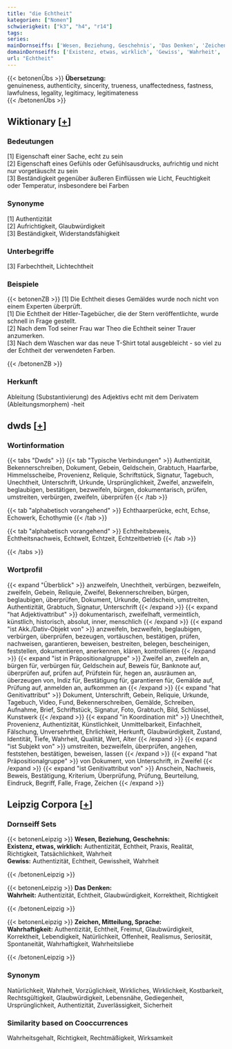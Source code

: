 ```yaml
---
title: "die Echtheit"
kategorien: ["Nomen"]
schwierigkeit: ["k3", "h4", "r14"]
tags:
series:
mainDornseiffs: ['Wesen, Beziehung, Geschehnis', 'Das Denken', 'Zeichen, Mitteilung, Sprache']
domainDornseiffs: ['Existenz, etwas, wirklich', 'Gewiss', 'Wahrheit', 'Wahrhaftigkeit']
url: "Echtheit"
---
```


{{< betonenÜbs >}}
**Übersetzung:**  
genuineness, authenticity, sincerity, trueness, unaffectedness, fastness, lawfulness, legality, legitimacy, legitimateness  
{{< /betonenÜbs >}}

## Wiktionary [[+](https://de.wiktionary.org/wiki/Echtheit)]

### Bedeutungen
[1] Eigenschaft einer Sache, echt zu sein  
[2] Eigenschaft eines Gefühls oder Gefühlsausdrucks, aufrichtig und nicht nur vorgetäuscht zu sein  
[3] Beständigkeit gegenüber äußeren Einflüssen wie Licht, Feuchtigkeit oder Temperatur, insbesondere bei Farben  

### Synonyme
[1] Authentizität  
[2] Aufrichtigkeit, Glaubwürdigkeit  
[3] Beständigkeit, Widerstandsfähigkeit  

### Unterbegriffe
[3] Farbechtheit, Lichtechtheit  

### Beispiele
{{< betonenZB >}}
[1] Die Echtheit dieses Gemäldes wurde noch nicht von einem Experten überprüft.  
[1] Die Echtheit der Hitler-Tagebücher, die der Stern veröffentlichte, wurde schnell in Frage gestellt.  
[2] Nach dem Tod seiner Frau war Theo die Echtheit seiner Trauer anzumerken.  
[3] Nach dem Waschen war das neue T-Shirt total ausgebleicht - so viel zu der Echtheit der verwendeten Farben.  

{{< /betonenZB >}}
### Herkunft
Ableitung (Substantivierung) des Adjektivs echt mit dem Derivatem (Ableitungsmorphem) -heit  



## dwds [[+](https://www.dwds.de/wb/Echtheit)]

### Wortinformation
{{< tabs "Dwds" >}}
{{< tab "Typische Verbindungen" >}}
Authentizität, Bekennerschreiben, Dokument, Gebein, Geldschein, Grabtuch, Haarfarbe, Himmelsscheibe, Provenienz, Reliquie, Schriftstück, Signatur, Tagebuch, Unechtheit, Unterschrift, Urkunde, Ursprünglichkeit, Zweifel, anzweifeln, beglaubigen, bestätigen, bezweifeln, bürgen, dokumentarisch, prüfen, umstreiten, verbürgen, zweifeln, überprüfen
{{< /tab >}}

{{< tab "alphabetisch vorangehend" >}}
Echthaarperücke, echt, Echse, Echowerk, Echothymie
{{< /tab >}}

{{< tab "alphabetisch vorangehend" >}}
Echtheitsbeweis, Echtheitsnachweis, Echtwelt, Echtzeit, Echtzeitbetrieb
{{< /tab >}}

{{< /tabs >}}

### Wortprofil
{{< expand "Überblick" >}} anzweifeln, Unechtheit, verbürgen, bezweifeln, zweifeln, Gebein, Reliquie, Zweifel, Bekennerschreiben, bürgen, beglaubigen, überprüfen, Dokument, Urkunde, Geldschein, umstreiten, Authentizität, Grabtuch, Signatur, Unterschrift {{< /expand >}}
{{< expand "hat Adjektivattribut" >}} dokumentarisch, zweifelhaft, vermeintlich, künstlich, historisch, absolut, inner, menschlich {{< /expand >}}
{{< expand "ist Akk./Dativ-Objekt von" >}} anzweifeln, bezweifeln, beglaubigen, verbürgen, überprüfen, bezeugen, vortäuschen, bestätigen, prüfen, nachweisen, garantieren, beweisen, bestreiten, belegen, bescheinigen, feststellen, dokumentieren, anerkennen, klären, kontrollieren {{< /expand >}}
{{< expand "ist in Präpositionalgruppe" >}} Zweifel an, zweifeln an, bürgen für, verbürgen für, Geldschein auf, Beweis für, Banknote auf, überprüfen auf, prüfen auf, Prüfstein für, hegen an, ausräumen an, überzeugen von, Indiz für, Bestätigung für, garantieren für, Gemälde auf, Prüfung auf, anmelden an, aufkommen an {{< /expand >}}
{{< expand "hat Genitivattribut" >}} Dokument, Unterschrift, Gebein, Reliquie, Urkunde, Tagebuch, Video, Fund, Bekennerschreiben, Gemälde, Schreiben, Aufnahme, Brief, Schriftstück, Signatur, Foto, Grabtuch, Bild, Schlüssel, Kunstwerk {{< /expand >}}
{{< expand "in Koordination mit" >}} Unechtheit, Provenienz, Authentizität, Künstlichkeit, Unmittelbarkeit, Einfachheit, Fälschung, Unversehrtheit, Ehrlichkeit, Herkunft, Glaubwürdigkeit, Zustand, Identität, Tiefe, Wahrheit, Qualität, Wert, Alter {{< /expand >}}
{{< expand "ist Subjekt von" >}} umstreiten, bezweifeln, überprüfen, angehen, feststehen, bestätigen, beweisen, lassen {{< /expand >}}
{{< expand "hat Präpositionalgruppe" >}} von Dokument, von Unterschrift, in Zweifel {{< /expand >}}
{{< expand "ist Genitivattribut von" >}} Anschein, Nachweis, Beweis, Bestätigung, Kriterium, Überprüfung, Prüfung, Beurteilung, Eindruck, Begriff, Falle, Frage, Zeichen {{< /expand >}}

## Leipzig Corpora [[+](https://corpora.uni-leipzig.de/en/res?word=Echtheit&corpusId=deu_newscrawl-public_2018)]

### Dornseiff Sets
{{< betonenLeipzig >}}
**Wesen, Beziehung, Geschehnis:**  
**Existenz, etwas, wirklich:** Authentizität, Echtheit, Praxis, Realität, Richtigkeit, Tatsächlichkeit, Wahrheit  
**Gewiss:** Authentizität, Echtheit, Gewissheit, Wahrheit  

{{< /betonenLeipzig >}}


{{< betonenLeipzig >}}
**Das Denken:**  
**Wahrheit:** Authentizität, Echtheit, Glaubwürdigkeit, Korrektheit, Richtigkeit  

{{< /betonenLeipzig >}}


{{< betonenLeipzig >}}
**Zeichen, Mitteilung, Sprache:**  
**Wahrhaftigkeit:** Authentizität, Echtheit, Freimut, Glaubwürdigkeit, Korrektheit, Lebendigkeit, Natürlichkeit, Offenheit, Realismus, Seriosität, Spontaneität, Wahrhaftigkeit, Wahrheitsliebe  

{{< /betonenLeipzig >}}

### Synonym
Natürlichkeit, Wahrheit, Vorzüglichkeit, Wirkliches, Wirklichkeit, Kostbarkeit, Rechtsgültigkeit, Glaubwürdigkeit, Lebensnähe, Gediegenheit, Ursprünglichkeit, Authentizität, Zuverlässigkeit, Sicherheit


### Similarity based on Cooccurrences
Wahrheitsgehalt, Richtigkeit, Rechtmäßigkeit, Wirksamkeit

